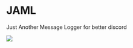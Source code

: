 # JAML
Just Another Message Logger for better discord

![](https://img.shields.io/static/v1?label=&message=YOU+WILL+BE+BANNED+IF+YOU+INSTALL+A+LOGGER&color=red)
